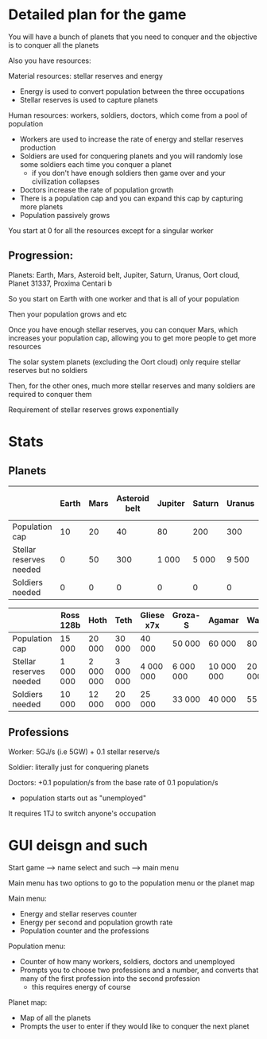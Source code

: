 # Detailed plan for the game
You will have a bunch of planets that you need to conquer and the objective is to conquer all the planets

Also you have resources:
  
  Material resources: stellar reserves and energy
   - Energy is used to convert population between the three occupations
   - Stellar reserves is used to capture planets
  
  Human resources: workers, soldiers, doctors, which come from a pool of population
   - Workers are used to increase the rate of energy and stellar reserves production
   - Soldiers are used for conquering planets and you will randomly lose some soldiers each time you conquer a planet
     - if you don't have enough soldiers then game over and your civilization collapses
   - Doctors increase the rate of population growth
   - There is a population cap and you can expand this cap by capturing more planets
   - Population passively grows

You start at 0 for all the resources except for a singular worker
## Progression:
Planets: Earth, Mars, Asteroid belt, Jupiter, Saturn, Uranus, Oort cloud, Planet 31337, Proxima Centari b

So you start on Earth with one worker and that is all of your population

Then your population grows and etc

Once you have enough stellar reserves, you can conquer Mars, which increases your population cap, allowing you to get more people to get more resources

The solar system planets (excluding the Oort cloud) only require stellar reserves but no soldiers

Then, for the other ones, much more stellar reserves and many soldiers are required to conquer them

Requirement of stellar reserves grows exponentially

# Stats
## Planets
|                         | Earth | Mars | Asteroid belt | Jupiter | Saturn | Uranus | Oort cloud | Planet 31337 | Proxima centauri b |
|-------------------------|-------|------|---------------|---------|--------|--------|------------|--------------|--------------------|
| Population cap          | 10    | 20   | 40            | 80      | 200    | 300    | 1 000      | 3 000        | 10 000             |
| Stellar reserves needed | 0     | 50   | 300           | 1 000   | 5 000  | 9 500  | 50 000     | 100 000      | 500 000            |
| Soldiers needed         | 0     | 0    | 0             | 0       | 0      | 0      | 500        | 1 000        | 5 000              |

|                         | Ross 128b | Hoth      | Teth      | Gliese x7x | Groza-S   | Agamar     | Wayland    | SR-25      | Awajiba    |
|-------------------------|-----------|-----------|-----------|------------|-----------|------------|------------|------------|------------|
| Population cap          | 15 000    | 20 000    | 30 000    | 40 000     | 50 000    | 60 000     | 80 000     | 80 000     | 80 000     |
| Stellar reserves needed | 1 000 000 | 2 000 000 | 3 000 000 | 4 000 000  | 6 000 000 | 10 000 000 | 20 000 000 | 40 000 000 | 69 420 000 |
| Soldiers needed         | 10 000    | 12 000    | 20 000    | 25 000     | 33 000    | 40 000     | 55 000     | 60 000     | 65 000     |
## Professions
Worker: 5GJ/s (i.e 5GW) + 0.1 stellar reserve/s

Soldier: literally just for conquering planets

Doctors: +0.1 population/s from the base rate of 0.1 population/s
 - population starts out as "unemployed"

It requires 1TJ to switch anyone's occupation

# GUI deisgn and such
Start game --> name select and such --> main menu

Main menu has two options to go to the population menu or the planet map

Main menu:
- Energy and stellar reserves counter
- Energy per second and population growth rate
- Population counter and the professions

Population menu:
- Counter of how many workers, soldiers, doctors and unemployed
- Prompts you to choose two professions and a number, and converts that many of the first profession into the second profession
   - this requires energy of course

Planet map:
- Map of all the planets
- Prompts the user to enter if they would like to conquer the next planet
